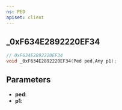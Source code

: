 ```yaml
---
ns: PED
apiset: client
---
```

## _0xF634E2892220EF34

```c
// 0xF634E2892220EF34
void _0xF634E2892220EF34(Ped ped,Any p1);
```


## Parameters
* **ped**:
* **p1**:



